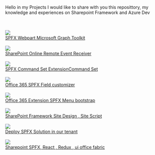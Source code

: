 Hello in my Projects 
I would like to share with you this reposittory, my knowledge and experiences on Sharepoint Framework and Azure Dev

<br/>
<br/>
<a href="https://ameurbnatutorialoffice365.blogspot.com/2020/05/spfx-webpart-microsoft-graph-toolkit.html">
<img src="https://1.bp.blogspot.com/-6WEfD55Eqsk/Xrbsla0yWZI/AAAAAAAAIYE/yE1BoyySHR8DWlbfWm5uNJNzBYIqWdCVgCLcBGAsYHQ/s1600/1.jpg"/>
<br/>
SPFX Webpart Microsoft Graph Toolkit
</a>
<br/>
<br/>
<a href="https://ameurbnatutorialoffice365.blogspot.com/2020/05/sharepoint-online-remote-event-receiver.html">
<img src="https://1.bp.blogspot.com/-PBrM78GAIi4/XrFIVyAocMI/AAAAAAAAITs/j__yGzTo834AjWmxtQfu1gcUqPL8ApP5QCLcBGAsYHQ/s1600/remote%2Bevent%2Breceiver.png"/>
<br/>
SharePoint Online Remote Event Receiver
</a>
<br/>
<br/>
<a href="https://ameurbnatutorialoffice365.blogspot.com/2020/05/spfx-command-set-extension.html">
<img src="https://1.bp.blogspot.com/-vGhNO2LPJ_0/XqwWZbZAN8I/AAAAAAAAIPQ/hZNGkxhUaXchRh4zxY9b6sC9rUvSclfzACLcBGAsYHQ/s400/2.jpg"/>
<br/>
SPFX Command Set ExtensionCommand Set
</a>

<br/>
<br/>
<a href="https://ameurbnatutorialoffice365.blogspot.com/2020/05/spfx-command-set-extension.html">
<img src="https://1.bp.blogspot.com/-vq1J4mrHs1E/Xqhg7rwTkCI/AAAAAAAAIMo/-oev0lO0Xqck5p3-Cc6MkIcDpCiF-_7UACLcBGAsYHQ/s320/7.jpg"/>
<br/>
Office 365 SPFX Field customizer
</a>
<br/>
<br/>

<a href="https://ameurbnatutorialoffice365.blogspot.com/2020/04/office-365-extension-spfx-menu-bootstrap.html">
<img src="https://1.bp.blogspot.com/-ufAvzJCym3A/XqLEqhA-0HI/AAAAAAAAIGw/Uo6in2BsAkoa8acpSpkegV6cUrB5pVuUACLcBGAsYHQ/s400/3.jpg"/>
<br/>
Office 365 Extension SPFX Menu bootstrap
</a>

<br/>
<br/>
<a href="https://ameurbnatutorialoffice365.blogspot.com/2020/04/sharepoint-framework-site-design-site.html">
<img src="https://1.bp.blogspot.com/-6TpqCAN1DMg/Xo7tc76s5lI/AAAAAAAAH54/GeFJ6Gkr1QQr0geuLrbYM65hrGHmnoLggCLcBGAsYHQ/s320/9.JPG"/>
<br/>
SharePoint Framework Site Design , Site Script
</a>

<br/>
<br/>
<a href="https://ameurbnatutorialoffice365.blogspot.com/2020/04/deploiement-dun-solution-spfx-dans.html">
<img src="https://1.bp.blogspot.com/-6PXmTbvWfpI/XooamjE10kI/AAAAAAAAH1k/DSvlNQ0SOmoONzx0R-gt5xh7zRjkFxtUQCPcBGAYYCw/s200/22.JPG"/>
<br/>
Deploy SPFX Solution in our tenant
</a>

<br/>
<br/>
<a href="https://ameurbnatutorialoffice365.blogspot.com/2020/04/dans-ce-tutoriel-nous-allons-apprendre.html">
<img src="https://1.bp.blogspot.com/-dxiF89qJ4xs/XomlC9sE2aI/AAAAAAAAH1E/AnXO_o_d1a4FXSng1j-76CsaQI1ZxVsbQCLcBGAsYHQ/s400/intro.png"/>
<br/>
Sharepoint SPFX, React , Redux , ui office fabric
</a>
